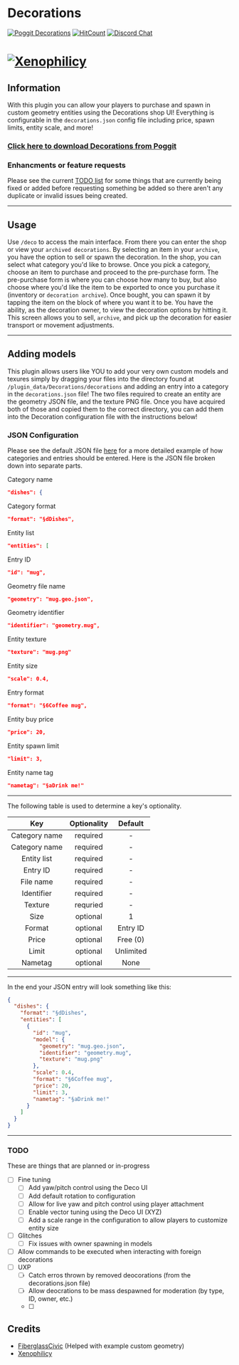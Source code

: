 # Decorations
[![Poggit Decorations](https://poggit.pmmp.io/shield.state/Decorations)](https://poggit.pmmp.io/p/Decorations)
[![HitCount](http://hits.xenoservers.net:4000/Xenophilicy/Decorations.svg)](http://hits.xenoservers.net:4000)
[![Discord Chat](https://img.shields.io/discord/490677165289897995.svg)](https://discord.xenoservers.net)

# [![Xenophilicy](https://file.xenoservers.net/Resources/GitHub-Resources/decorations/screenshot.png)]()

## Information
With this plugin you can allow your players to purchase and spawn in custom geometry entities using the Decorations shop UI! Everything is configurable in the `decorations.json` config file including price, spawn limits, entity scale, and more!

### [Click here to download Decorations from Poggit](https://poggit.pmmp.io/p/Decorations/)

### Enhancments or feature requests
Please see the current [TODO list](https://github.com/Xenophilicy/Decorations#TODO) for some things that are currently being fixed or added before requesting something be added so there aren't any duplicate or invalid issues being created.

***

## Usage
Use `/deco` to access the main interface. From there you can enter the shop or view your `archived decorations`. By selecting an item in your `archive`, you have the option to sell or spawn the decoration. In the shop, you can select what category you'd like to browse. Once you pick a category, choose an item to purchase and proceed to the pre-purchase form. The pre-purchase form is where you can choose how many to buy, but also choose where you'd like the item to be exported to once you purchase it (inventory or `decoration archive`). Once bought, you can spawn it by tapping the item on the block of where you want it to be. You have the ability, as the decoration owner, to view the decoration options by hitting it. This screen allows you to sell, `archive`, and pick up the decoration for easier transport or movement adjustments.

***

## Adding models
This plugin allows users like YOU to add your very own custom models and texures simply by dragging your files into the directory found at `/plugin_data/Decorations/decorations` and adding an entry into a category in the `decorations.json` file! The two files required to create an entity are the geometry JSON file, and the texture PNG file. Once you have acquired both of those and copied them to the correct directory, you can add them into the Decoration configuration file with the instructions below!

### JSON Configuration
Please see the default JSON file [here](https://github.com/Xenophilicy/Decorations/blob/master/resources/decorations.json) for a more detailed example of how categories and entries should be entered.
Here is the JSON file broken down into separate parts. 

Category name
```json
"dishes": {
```

Category format
```json
"format": "§dDishes",
```

Entity list
```json
"entities": [
```

Entry ID
```json
"id": "mug",
```

Geometry file name            
```json
"geometry": "mug.geo.json",
```

Geometry identifier
```json
"identifier": "geometry.mug",
```

Entity texture
```json
"texture": "mug.png"
```

Entity size
```json
"scale": 0.4,
```

Entry format
```json
"format": "§6Coffee mug",
```

Entity buy price
```json
"price": 20,
```

Entity spawn limit
```json
"limit": 3,
```

Entity name tag            
```json
"nametag": "§aDrink me!"
```

***

The following table is used to determine a key's optionality.

|      Key      | Optionality |  Default  |
|:-------------:|:-----------:|:---------:|
| Category name |   required  |     -     |
| Category name |   required  |     -     |
|  Entity list  |   required  |     -     |
|    Entry ID   |   required  |     -     |
|   File name   |   required  |     -     |
|   Identifier  |   required  |     -     |
|    Texture    |   requried  |     -     |
|      Size     |   optional  |     1     |
|     Format    |   optional  |  Entry ID |
|     Price     |   optional  |  Free (0) |
|     Limit     |   optional  | Unlimited |
|    Nametag    |   optional  |    None   |

***

In the end your JSON entry will look something like this:
```json
{
  "dishes": {
    "format": "§dDishes",
    "entities": [
      {
        "id": "mug",
        "model": {
          "geometry": "mug.geo.json",
          "identifier": "geometry.mug",
          "texture": "mug.png"
        },
        "scale": 0.4,
        "format": "§6Coffee mug",
        "price": 20,
        "limit": 3,
        "nametag": "§aDrink me!"
      }
    ]
  }
}
```

***

### TODO
These are things that are planned or in-progress
- [ ] Fine tuning
    - [ ] Add yaw/pitch control using the Deco UI
    - [ ] Add default rotation to configuration
    - [ ] Allow for live yaw and pitch control using player attachment
    - [ ] Enable vector tuning using the Deco UI (XYZ)
    - [ ] Add a scale range in the configuration to allow players to customize entity size
- [ ] Glitches
    - [ ] Fix issues with owner spawning in models
- [ ] Allow commands to be executed when interacting with foreign decorations
- [ ] UXP
    - [ ] Catch erros thrown by removed deocorations (from the decorations.json file)
    - [ ] Allow deocrations to be mass despawned for moderation (by type, ID, owner, etc.)
    - [ ] 

## Credits
* [FiberglassCivic](https://github.com/95CivicSi/) (Helped with example custom geometry)
* [Xenophilicy](https://github.com/Xenophilicy/)
